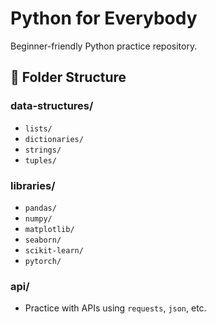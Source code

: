 # Python for Everybody

Beginner-friendly Python practice repository.

## 📁 Folder Structure

### data-structures/
- `lists/`
- `dictionaries/`
- `strings/`
- `tuples/`

### libraries/
- `pandas/`
- `numpy/`
- `matplotlib/`
- `seaborn/`
- `scikit-learn/`
- `pytorch/`

### api/
- Practice with APIs using `requests`, `json`, etc.
